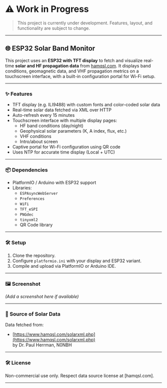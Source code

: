 # ⚠️ Work in Progress

> This project is currently under development. Features, layout, and functionality are subject to change.

---

## 🌐 ESP32 Solar Band Monitor

This project uses an **ESP32 with TFT display** to fetch and visualize real-time **solar and HF propagation data** from [hamqsl.com](https://www.hamqsl.com/solarxml.php). It displays band conditions, geomagnetic data, and VHF propagation metrics on a touchscreen interface, with a built-in configuration portal for Wi-Fi setup.

---

### ✨ Features

- TFT display (e.g. ILI9488) with custom fonts and color-coded solar data
- Real-time solar data fetched via XML over HTTP
- Auto-refresh every 15 minutes
- Touchscreen interface with multiple display pages:
  - HF band conditions (day/night)
  - Geophysical solar parameters (K, A index, flux, etc.)
  - VHF conditions
  - Intro/about screen
- Captive portal for Wi-Fi configuration using QR code
- Uses NTP for accurate time display (Local + UTC)

---

### 📦 Dependencies

- PlatformIO / Arduino with ESP32 support
- Libraries:
  - `ESPAsyncWebServer`
  - `Preferences`
  - `WiFi`
  - `TFT_eSPI`
  - `PNGdec`
  - `tinyxml2`
  - QR Code library

---

### 🛠️ Setup

1. Clone the repository.
2. Configure `platformio.ini` with your display and ESP32 variant.
3. Compile and upload via PlatformIO or Arduino IDE.

---

### 🖼️ Screenshot

*(Add a screenshot here if available)*

---

### 📡 Source of Solar Data

Data fetched from:

- [https://www.hamqsl.com/solarxml.php](https://www.hamqsl.com/solarxml.php)  
  by Dr. Paul Herrman, N0NBH

---

### 🛠️ License

Non-commercial use only. Respect data source license at [hamqsl.com].

---

